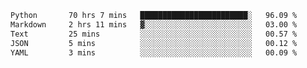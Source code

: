 <!--START_SECTION:waka-->

```txt
Python       70 hrs 7 mins   ████████████████████████░   96.09 %
Markdown     2 hrs 11 mins   ▓░░░░░░░░░░░░░░░░░░░░░░░░   03.00 %
Text         25 mins         ░░░░░░░░░░░░░░░░░░░░░░░░░   00.57 %
JSON         5 mins          ░░░░░░░░░░░░░░░░░░░░░░░░░   00.12 %
YAML         3 mins          ░░░░░░░░░░░░░░░░░░░░░░░░░   00.09 %
```

<!--END_SECTION:waka-->
